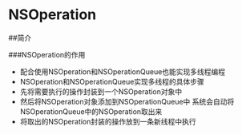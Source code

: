 # NSOperation
##简介

###NSOperation的作用
- 配合使用NSOperation和NSOperationQueue也能实现多线程编程
- NSOperation和NSOperationQueue实现多线程的具体步骤
 - 先将需要执行的操作封装到一个NSOperation对象中
 - 然后将NSOperation对象添加到NSOperationQueue中
   系统会自动将NSOperationQueue中的NSOperation取出来
 - 将取出的NSOperation封装的操作放到一条新线程中执行

